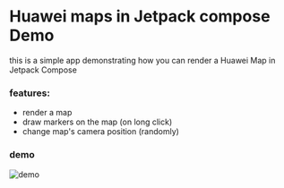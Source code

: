 # Huawei maps in Jetpack compose Demo
this is a simple app demonstrating how you can render a Huawei Map in Jetpack Compose

### features:
- render a map
- draw markers on the map (on long click)
- change map's camera position (randomly)

### demo
![demo](https://github.com/megaacheyounes/huaweimapcompose/blob/master/screenshot/demo.gif "demo")

